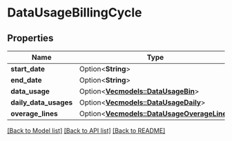 # DataUsageBillingCycle

## Properties

Name | Type | Description | Notes
------------ | ------------- | ------------- | -------------
**start_date** | Option<**String**> |  | [optional]
**end_date** | Option<**String**> |  | [optional]
**data_usage** | Option<[**Vec<models::DataUsageBin>**](DataUsageBin.md)> |  | [optional]
**daily_data_usages** | Option<[**Vec<models::DataUsageDaily>**](DataUsageDaily.md)> |  | [optional]
**overage_lines** | Option<[**Vec<models::DataUsageOverageLine>**](DataUsageOverageLine.md)> |  | [optional]

[[Back to Model list]](../README.md#documentation-for-models) [[Back to API list]](../README.md#documentation-for-api-endpoints) [[Back to README]](../README.md)


